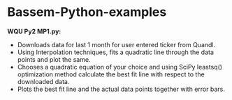# Bassem-Python-examples

<b>WQU Py2 MP1.py:</b><br>
- Downloads data for last 1 month for user entered ticker from Quandl.<br>
- Using Interpolation techniques, fits a quadratic line through the data points and plot the same.<br>
- Chooses a quadratic equation of your choice and using SciPy leastsq() optimization method calculate the best fit line with respect to the downloaded data.<br>
- Plots the best fit line and the actual data points together with error bars.<br>
<br>
